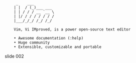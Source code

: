          _    ___
        | |  / (_)___ ___
        | | / / / __ `__ \
        | |/ / / / / / / /
        |___/_/_/ /_/ /_/

        Vim, Vi IMproved, is a power open-source text editor

        • Awesome documentation (:help)
        • Huge community
        • Extensible, customizable and portable

















































































slide 002
